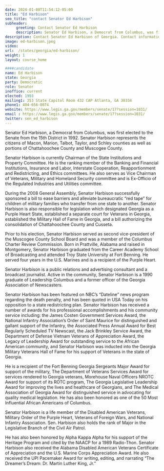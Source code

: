 ```yaml
---
date: 2024-01-08T11:54:12-05:00
title: "Ed Harbison"
seo_title: "contact Senator Ed Harbison"
subheader:
     greeting: Contact Senator Ed Harbison
     description: Senator Ed Harbison, a Democrat from Columbus, was first elected to the Senate from the 15th District in 1992. Senator Harbison represents the citizens of Macon, Marion, Talbot, Taylor, and Schley counties as well as portions of Chattahoochee County and Muscogee County.
description: Contact Senator Ed Harbison of Georgia. Contact information for Ed Harbison includes email address, phone number, and mailing address.
image: ed-harbison.jpeg
video:
url:  /states/georgia/ed-harbison/
weight: 1
layout: course_home

####candidate
name: Ed Harbison
state: Georgia
party: Democratic
role: Senator
inoffice: current
elected: 1993
mailing1: 353 State Capitol Room 432 CAP Atlanta, GA 30334
phone1: 404-656-0074
website: https://www.legis.ga.gov/members/senate/17?session=1031/
email : https://www.legis.ga.gov/members/senate/17?session=1031/
twitter: sen_ed_harbison
---
```


Senator Ed Harbison, a Democrat from Columbus, was first elected to the Senate from the 15th District in 1992. Senator Harbison represents the citizens of Macon, Marion, Talbot, Taylor, and Schley counties as well as portions of Chattahoochee County and Muscogee County.

Senator Harbison is currently Chairman of the State Institutions and Property Committee. He is the ranking member of the Banking and Financial Institutions, Insurance and Labor, Interstate Cooperation, Reapportionment and Redistricting, and Ethics committees. He also serves as Vice Chairman of Veterans, Military and Homeland Security committee and is Ex-Officio of the Regulated Industries and Utilities committee.

During the 2008 General Assembly, Senator Harbison successfully sponsored a bill to ease barriers and alleviate bureaucratic “red tape” for children of military families who transfer from one state to another. Senator Harbison is also responsible for legislation which designated Georgia as a Purple Heart State, established a separate court for Veterans in Georgia, established the Military Hall of Fame in Georgia, and a bill authorizing the consolidation of Chattahoochee County and Cusseta.

Prior to his election, Senator Harbison served as second vice-president of the Muscogee County School Board and was a member of the Columbus Charter Review Commission. Born in Prattville, Alabama and raised in Montgomery, Senator Harbison graduated from the Career Academy School of Broadcasting and attended Troy State University at Fort Benning. He served four years in the U.S. Marines and is a recipient of the Purple Heart.

Senator Harbison is a public relations and advertising consultant and a broadcast journalist. Active in the community, Senator Harbison is a 1990 graduate of Leadership Columbus and a former officer of the Georgia Association of Newscasters.

Senator Harbison has been featured on NBC’s “Dateline” news program regarding the death penalty, and has been quoted in USA Today on his opposition to a state redistricting plan. Senator Harbison has received a number of awards for his professional accomplishments and his community service including: the James Costen Government Services Award, the National Infantry Association’s Order of Saint Maurice for distinguished and gallant support of the Infantry, the Associated Press Annual Award for Best Regularly Scheduled TV Newscast, the Jack Brinkley Service Award, the Department of Defense Vietnam Veterans of Appreciation Award, the Legacy of Leadership Award for outstanding service to the African American community, and Senator Harbison was inducted into the Georgia Military Veterans Hall of Fame for his support of Veterans in the state of Georgia.

He is a recipient of the Fort Benning Georgia Sergeants Major Award for support of the military, The Department of Veterans Services Award for services rendered to Georgia veterans, Morehouse Naval Officers NROTC Award for support of its ROTC program, The Georgia Legislative Leadership Award for improving the lives and healthcare of Georgians, and The Medical Association of Georgia Award for distinguished service in advocating for quality medical legislation. He has also been honored as one of the 50 Most Influential African Americans of Columbus.

Senator Harbison is a life member of the Disabled American Veterans, Military Order of the Purple Heart, Veterans of Foreign Wars, and National Infantry Association. Sen. Harbison also holds the rank of Major in the Legislative Branch of the Civil Air Patrol.

He has also been honored by Alpha Kappa Alpha for his support of the Heritage Program and cited by the NAACP for a 1989 Radio-Thon. Senator Harbison also received the Alabama Disabled American Veterans Certificate of Appreciation and the U.S. Marine Corps Appreciation Award. He also received the UPI Pacemaker Award for writing, editing, and narrating “The Dreamer’s Dream: Dr. Martin Luther King, Jr.”
